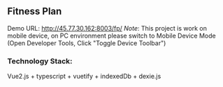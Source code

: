 ## Fitness Plan 

Demo URL: http://45.77.30.162:8003/fp/
_Note_: This project is work on mobile device, on PC environment please switch to Mobile Device Mode (Open Developer Tools, Click "Toggle Device Toolbar")

### Technology Stack:

Vue2.js + typescript + vuetify + indexedDb + dexie.js
